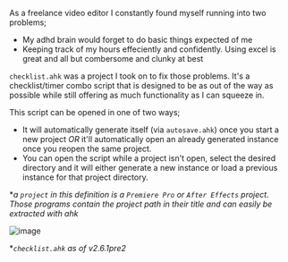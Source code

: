 As a freelance video editor I constantly found myself running into two problems;

- My adhd brain would forget to do basic things expected of me
- Keeping track of my hours effeciently and confidently. Using excel is great and all but combersome and clunky at best

`checklist.ahk` was a project I took on to fix those problems. It's a checklist/timer combo script that is designed to be as out of the way as possible while still offering as much functionality as I can squeeze in.

This script can be opened in one of two ways;

- It will automatically generate itself (via `autosave.ahk`) once you start a new project *OR* it'll automatically open an already generated instance once you reopen the same project.
- You can open the script while a project isn't open, select the desired directory and it will either generate a new instance or load a previous instance for that project directory.

**a `project` in this definition is a `Premiere Pro` or `After Effects` project. Those programs contain the project path in their title and can easily be extracted with ahk*

![image](https://user-images.githubusercontent.com/53557479/199233729-43898776-ffb7-47b5-a0a1-864f2834d17b.png)

**`checklist.ahk` as of v2.6.1pre2*

